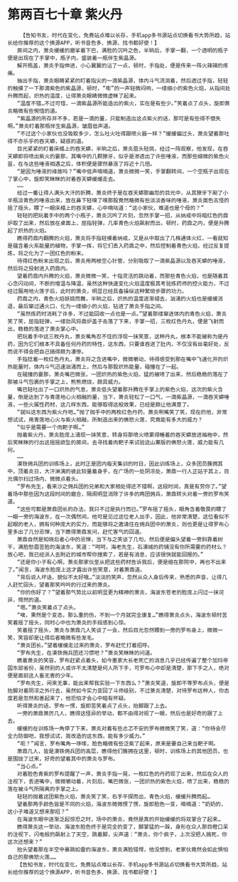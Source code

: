 # 第两百七十章 紫火丹
        【告知书友，时代在变化，免费站点难以长存，手机app多书源站点切换看书大势所趋，站长给你推荐的这个换源APP，听书音色多、换源、找书都好使！】
       房间之内，萧炎缓缓的磨挲着下巴，满脸的沉吟之色，半晌后，手掌一翻，一个透明的瓶子便是出现在了手掌中，瓶子内，盛装着一瓶伴生紫晶源。
       解开瓶盖，萧炎手指伸进，小心翼翼的沾了一点，顿时，手指处，便是传来一阵火辣辣的疼痛。
       抽出手指，萧炎眼睛紧紧的盯着指尖的一滴紫晶源，体内斗气流淌着，然后透过手指，轻轻的触摸了一下那滴紫色的紫晶源，顿时，“嘭”的一声轻微闷响，一缕细小的紫色火焰，从指间处升腾而起，炽热的温度，让得萧炎眼睛微微虚眯了起来。
       “温度不错…不过可惜，一滴紫晶源所能造出的紫火，实在是有些少。”笑着点了点头，旋即萧炎略微有些惋惜的道。
       “紫晶源的所存并不多，若是一滴的量，只能制造出这点紫火的话，那可是有些得不偿失啊。”萧炎盯着那瓶伴生紫晶源，皱眉低声道。
       “不过这个小家伙也没吸取多少，怎么吐火吐得跟喷火器一样？”缓缓偏过头，萧炎望着那吐得不亦乐乎的吞天蟒，疑惑的道。
       目光紧紧的盯着床榻上的吞天蟒，半晌之后，萧炎眉头轻挑，经过一阵观察，他发现，在吞天蟒即将喷出紫火的霎那，其嘴中的几颗獠牙，似乎是渗透出了许些唾液，而那些细微的紫色火苗，在与这些唾液相遇之后，体积便是骤然暴涨了将近十几倍。
       “是因为唾液的缘故吗？”嘴中低声喃喃道，萧炎微微一笑，手掌翻转间，一个空瓶子出现在了掌心中，旋即笑眯眯的对着吞天蟒缓缓走去。
       ……
       经过一番让得人满头大汗的折腾，萧炎终于是在吞天蟒那幽怨的目光中，从其獠牙下剐了小半瓶淡青色的唾液出来，放在鼻下轻嗅了嗅那股竟然略微有些淡淡香味的唾液，萧炎面色古怪的摇了摇头，瞟了一眼床榻上的吞天蟒，心中嘀咕道：“这小家伙，难道也是个母的？”
       轻轻的把玩着手中的两个小瓶子，萧炎沉吟了片刻，忽然手掌一招，从纳戒中将暗红色的鼎炉取了出来，然后放在桌面上，屈指轻弹，几率青色火焰飙射而出，顿时，药鼎之内，便是升腾起了炽热的火焰。
       瞧得药鼎内翻腾的火焰，萧炎将手指轻摸着纳戒，又是从中取出了几株通体火红，一看就知是蕴含着火系能量的植物，手掌一挥，将它们丢入药鼎之中，然后控制着青色火焰，经过反复提炼，将之化为了一团红色的粉末。
       待得红色粉末出现之后，萧炎用两根空心针管，分别吸取了一滴紫晶源以及吞天蟒的唾液，然后将之投射进入药鼎内。
       望着药鼎内升腾的火焰，萧炎微微一笑，十指灵活的跳动着，而那些青色火焰，也是随着其心念闪动间，不断的增温与降温，虽然这种快速变化火焰温度极其考验炼药师的控火能力，不过经过服用地火莲子后，此时的萧炎，明显已经具备操纵这种繁琐步骤的功力。
       药鼎之内，青色火焰妖娆而舞，半晌之后，炽热的温度逐渐褪去，汹涌的火焰也是缓缓消退，最后窜过通火口，化为一缕细小的火焰，钻进了萧炎手指之间。
       “虽然炼药时消耗了许多，不过能回收一点也是一点。”望着那缕窜进体内的青色火焰，萧炎笑了笑，屈指轻弹，一缕劲风将鼎炉盖子击落了下来，手掌一招，三枚红色丹丸，便是飞射而出，稳稳的落进了萧炎掌心中。
       把玩着手中这三枚丹丸，萧炎嘴角忍不住的浮现一抹笑意，这种丹丸，根本不能被称为是丹药，因为它们根本不具备任何丹药的特性，这东西，只要谁吞进了肚内，不仅没有丝毫好处，反而说不得会把自己搞得颇为凄惨。
       手指捻着一枚红色丹丸，萧炎将之含进嘴中，微微嚼动，待得感受到那在嘴中飞速化开的炽热能量时，体内斗气迅速汹涌而上，然后与那股炽热能量，碰撞在了一起。
       在碰撞的霎那，萧炎嘴巴微张，一团炽热的紫色火焰，猛的被喷了出来，然后稳稳的落在了那被斗气包裹的手掌之上，熊熊燃烧，颇具威力。
       嘴巴轻吐出了一口炽热的气息，萧炎低头望着那升腾在手掌上的紫色火焰，这次的紫火含量，倒是达到了与青莲地心火相融的量，当下，萧炎轻松了一口气，一滴紫晶源，一滴吞天蟒唾液，一些火属性药材，这几样东西，能够取得这般效果，已经是颇让他满意了。
       “就叫这东西为紫火丹吧…”抛了抛手中的两枚红色丹药，萧炎咧嘴笑了笑，现在的他，非常想试试，用青莲地心火与紫火相融，所制造出来的佛怒火莲，究竟能有多大的威力？
       “似乎是需要一个肉靶子啊…”
       抛着紫火丹，萧炎脸庞上涌现一抹笑意，转身将那喷火喷累得睡着的吞天蟒放进袖袍中，然后笑眯眯的行出这摇摇欲坠的房间，去寻找着肉靶子来试验这山寨版的佛怒火莲，威力能有几何。
       ……
       漠铁佣兵团的训练场上，此时正是团内每天集训的时日，因此训练场上，众多团员簇拥其中，顶着炎日，大汗淋漓的彼此较量着身手，在广场的一处阴凉处，萧鼎一行人正站于其上，目光偶尔扫过场内，微微点着头。
       “罗布先生，看来沙之佣兵团的兄弟和大家相处得还不错啊，这段时间，真是有劳你了。”望着场中那些因为这段时间的磨合，隔阂明显消除了许多的两团佣兵，萧鼎转头对着一旁的罗布笑道。
       “这些可都是萧鼎团长的办法，我只不过是执行而已。”罗布摇了摇头，眼角含着敬畏的瞟了一眼一旁的海波东，在一次偶然间，他可是见过这位老人出手，因此，他非常清楚，这位看似不起眼的老人，拥有何种庞大的实力，而能够将之邀请住在佣兵团中的萧炎，则也更是让得罗布心里多出了几分忌惮，当下瞧得萧鼎发问，赶忙客气的回道。
       萧鼎自然是知晓后者心中的忌惮，当下与之笑谈了几句，然后便是偏头望着一旁斜靠着树干，满脸愁眉苦脸的海波东，笑道：“呵呵，海老先生，石漠城的药铺没有你所需要的药材么？放心吧，我已经派人去附近的城市帮你搜索了，若是有消息，应该很快就能回报的。”
       “还是你小子有心啊，萧炎那家伙至从把这些药材告诉我后，便是缩在那院中，再也不出来了。”闻言，海波东脸庞上这才露出许些笑意，对着萧鼎道。
       “背后说人坏话，貌似不太好哦…”淡淡的笑声，忽然从众人身后传来，熟悉的声音，让得几人赶忙回头，望着那笑吟吟的行过来的萧炎。
       “你的伤好了？”望着那气势比以前明显更为精神的萧炎，海波东苍老的脸庞上闪过一抹诧异，愕然的道。
       “嗯。”萧炎笑着点了点头。
       “唉，果然是个变态，那么重的伤，不到一个月就完全康复…”瞧得萧炎点头，海波东顿时苦笑着摇了摇头，同时心中也为萧炎的手段感到心惊。
       笑着摇了摇头，萧炎与萧鼎几人笑谈了一会，然后目光忽然瞟到一旁的罗布身上，微微一笑，笑容却是让得后者略微有些发毛。
       “萧炎团长。”望着缓缓走过来的萧炎，罗布赶忙打着招呼。
       “罗布先生，在漠铁佣兵团还习惯吧？”萧炎笑眯眯的问道。
       瞧着萧炎的笑容，罗布赶紧点着头，如今墨家大长老死亡的消息几乎已经传遍了整个加玛帝国东部省份，虽然别的人或许不太清楚是何人所下手，可罗布心中却是清楚，那下手之人，绝对便是面前这人畜无害的少年。
       “罗布先生，闲来无事，能出来帮我实验一下东西么？”萧炎笑道，旋即不等罗布点头，便是抬脚对着阴凉之外行去，虽然如今实力变回了斗师级别，不过萧炎清楚，对待罗布这种人，你态度若是忽然和善起来了，他恐怕才会心中暗有怀疑。
       听得萧炎的话，罗布一愣，旋即苦笑着点了点头，抬脚跟了上去。
       一旁的萧鼎萧厉几人，瞧得这怪异的举动，都不由得对视了一眼，然后也是好奇的跟了上去。
       缓缓的在训练场一角停了下来，萧炎对着有些忐忑不安的罗布微微笑了笑，道：“你待会尽全力防御吧，我想试试，我改造的这东西，能有多少威力。”
       “呃？”闻言，罗布嘴角一哆嗦，脸色略微有些泛紫了起来，原来是要自己来当靶子啊。
       萧鼎几人，皆是漠铁佣兵团的高层，瞧得他们簇拥在这里，顿时，训练场上的其他团员，也是围拢了过来，好奇的望着其中的萧炎与罗布。
       “当心点。”
       对着脸色青紫的罗布提醒了一声，萧炎手指一晃，一枚红色的丹药现了出来，然后在众人的注视下，丢进嘴中，微微嚼动着，片刻后，嘴巴微张，一团炽热的紫色火焰，喷了出来，稳稳的落在被斗气所隔离的手掌之上。
       轻轻的抛着这团紫色火焰，萧炎笑了笑，右手平探而出，青色火焰，缓缓升腾而起…
       望着那两手颜色皆是不同的火焰，海波东微微愣了愣，旋即脸色一变，喃喃道：“奶奶的，这小子难道又想来那招？”
       在海波东眼中逐渐泛起惊恐之时，场中的萧炎，竟然是真的开始缓缓的将双掌合了起来…
       瞧得萧炎这一举动，海波东脸色终于是完全的变了，脚掌猛的一跺，身形在众人那目瞪口呆的注视下，闪电般的飙射上了天空，跳着脚，尖声道：“萧炎，你个疯子，上次没把人搞死，你这次还想来？”
       抬头望着那在半空中暴跳如雷的海波东，萧炎满脸错愕，他没想到，老家伙竟然会如此惧怕自己的那佛怒火莲……
       【告知书友，时代在变化，免费站点难以长存，手机app多书源站点切换看书大势所趋，站长给你推荐的这个换源APP，听书音色多、换源、找书都好使！】